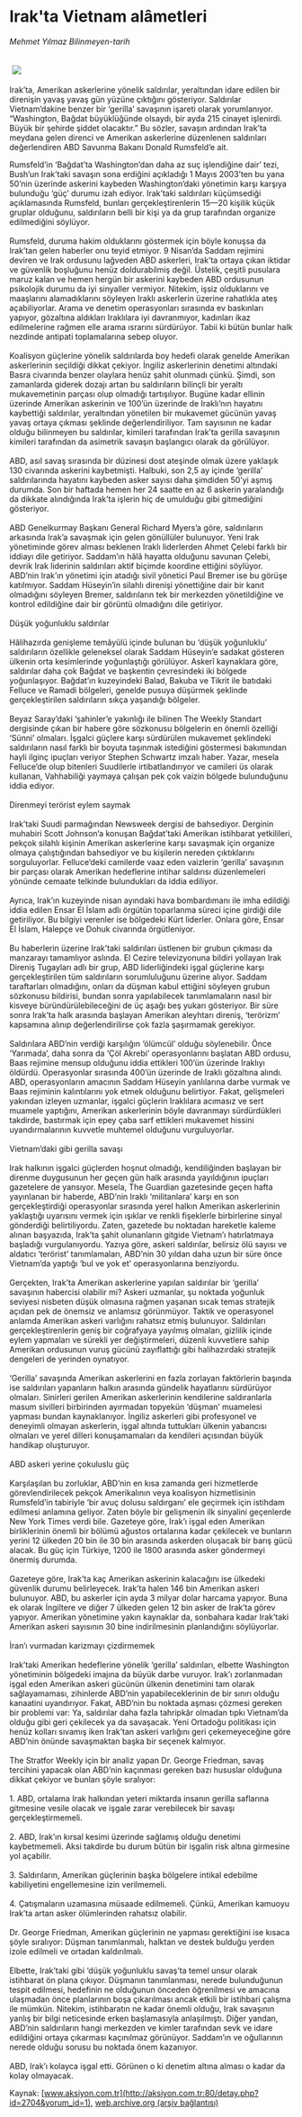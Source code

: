 # Irak'ta Vietnam alâmetleri

*Mehmet Yılmaz Bilinmeyen-tarih*

<div>
 <font>
  <img border="0" height="1" src="/web/20041106194104im_/http://aksiyon.com.tr/images/blank.gif"/>
 </font>
 <font class="content">
  <p>
   <img border="0" hspace="5" src="http://web.archive.org/web/20041106194104im_/http://www.aksiyon.com.tr/resim/446/52.jpg" vspace="5"/>
  </p>
 </font>
 <font class="content">
  Irak’ta, Amerikan askerlerine yönelik saldırılar, yeraltından idare edilen bir direnişin yavaş yavaş gün yüzüne çıktığını gösteriyor. Saldırılar  Vietnam’dakine benzer bir  ‘gerilla’ savaşının işareti olarak yorumlanıyor. “Washington, Bağdat büyüklüğünde olsaydı, bir ayda 215 cinayet işlenirdi. Büyük bir şehirde şiddet olacaktır.” Bu sözler, savaşın ardından Irak’ta meydana gelen direnci ve Amerikan askerlerine düzenlenen saldırıları değerlendiren ABD Savunma Bakanı Donald Rumsfeld’e ait.
 </font>
 <p>
  <font class="content">
   Rumsfeld’in ‘Bağdat’ta Washington’dan daha az suç işlendiğine dair’ tezi, Bush’un Irak’taki savaşın sona erdiğini açıkladığı 1 Mayıs 2003’ten bu yana 50’nin üzerinde askerini kaybeden Washington’daki yönetimin karşı karşıya bulunduğu ‘güç’ durumu izah ediyor. Irak’taki saldırıları küçümsediği açıklamasında Rumsfeld, bunları gerçekleştirenlerin 15—20 kişilik küçük gruplar olduğunu, saldırıların belli bir kişi ya da grup tarafından organize edilmediğini söylüyor.
   <br/>
   <br/>
   Rumsfeld, duruma hakim olduklarını göstermek için böyle konuşsa da Irak’tan gelen haberler onu teyid etmiyor. 9 Nisan’da Saddam rejimini deviren ve Irak ordusunu lağveden ABD askerleri, Irak’ta ortaya çıkan iktidar ve güvenlik boşluğunu henüz doldurabilmiş değil. Üstelik, çeşitli pusulara maruz kalan ve hemen hergün bir askerini kaybeden ABD ordusunun psikolojik durumu da iyi sinyaller vermiyor. Nitekim, işsiz olduklarını ve maaşlarını alamadıklarını söyleyen Iraklı askerlerin üzerine rahatlıkla ateş açabiliyorlar. Arama ve denetim operasyonları sırasında ev baskınları yapıyor, gözaltına aldıkları Iraklılara iyi davranmıyor, kadınları ikaz edilmelerine rağmen elle arama ısrarını sürdürüyor. Tabii ki bütün bunlar halk nezdinde antipati toplamalarına sebep oluyor.
   <br/>
   <br/>
   Koalisyon güçlerine yönelik saldırılarda boy hedefi olarak genelde Amerikan askerlerinin seçildiği dikkat çekiyor. İngiliz askerlerinin denetimi altındaki Basra civarında benzer olaylara henüz şahit olunmadı çünkü. Şimdi, son zamanlarda giderek dozajı artan bu saldırıların bilinçli bir yeraltı mukavemetinin parçası olup olmadığı tartışılıyor. Bugüne kadar ellinin üzerinde Amerikan askerinin ve 100’ün üzerinde de Iraklı’nın hayatını kaybettiği saldırılar, yeraltından yönetilen bir mukavemet gücünün yavaş yavaş ortaya çıkması şeklinde değerlendiriliyor. Tam sayısının ne kadar olduğu bilinmeyen bu saldırılar, kimileri tarafından Irak’ta gerilla savaşının kimileri tarafından da asimetrik savaşın başlangıcı olarak da görülüyor.
   <br/>
   <br/>
   ABD, asıl savaş sırasında bir düzinesi dost ateşinde olmak üzere yaklaşık 130 civarında askerini kaybetmişti. Halbuki, son 2,5 ay içinde ‘gerilla’ saldırılarında hayatını kaybeden asker sayısı daha şimdiden 50’yi aşmış durumda. Son bir haftada hemen her 24 saatte en az 6 askerin yaralandığı da dikkate alındığında Irak’ta işlerin hiç de umulduğu gibi gitmediğini gösteriyor.
   <br/>
   <br/>
   ABD Genelkurmay Başkanı General Richard Myers’a göre, saldırıların arkasında Irak’a savaşmak için gelen gönüllüler bulunuyor. Yeni Irak yönetiminde görev alması beklenen Iraklı liderlerden Ahmet Çelebi farklı bir iddiayı dile getiriyor. Saddam’ın hâlâ hayatta olduğunu savunan Çelebi, devrik Irak liderinin saldırıları aktif biçimde koordine ettiğini söylüyor. ABD’nin Irak’ın yönetimi için atadığı sivil yönetici Paul Bremer ise bu görüşe katılmıyor. Saddam Hüseyin’in silahlı direnişi yönettiğine dair bir kanıt olmadığını söyleyen Bremer, saldırıların tek bir merkezden yönetildiğine ve kontrol edildiğine dair bir görüntü olmadığını dile getiriyor.
   <br/>
   <br/>
   Düşük yoğunluklu saldırılar
   <br/>
   <br/>
   Hâlihazırda genişleme temâyülü içinde bulunan bu ‘düşük yoğunluklu’ saldırıların özellikle geleneksel olarak Saddam Hüseyin’e sadakat gösteren ülkenin orta kesimlerinde yoğunlaştığı görülüyor. Askerî kaynaklara göre, saldırılar daha çok Bağdat ve başkentin çevresindeki iki bölgede yoğunlaşıyor. Bağdat’ın kuzeyindeki Balad, Bakuba ve Tikrit ile batıdaki Felluce ve Ramadi bölgeleri, genelde pusuya düşürmek şeklinde gerçekleştirilen saldırıların sıkça yaşandığı bölgeler.
   <br/>
   <br/>
   Beyaz Saray’daki ‘şahinler’e yakınlığı ile bilinen The Weekly Standart dergisinde çıkan bir habere göre sözkonusu bölgelerin en önemli özelliği ‘Sünni’ olmaları. İşgalci güçlere karşı sürdürülen mukavemet şeklindeki saldırıların nasıl farklı bir boyuta taşınmak istediğini göstermesi bakımından hayli ilginç ipuçları veriyor Stephen Schwartz imzalı haber. Yazar, mesela Felluce’de olup bitenleri Suudilerle irtibatlandırıyor ve camileri üs olarak kullanan, Vahhabiliği yaymaya çalışan pek çok vaizin bölgede bulunduğunu iddia ediyor.
   <br/>
   <br/>
   Direnmeyi terörist eylem saymak
   <br/>
   <br/>
   Irak’taki Suudi parmağından Newsweek dergisi de bahsediyor. Derginin muhabiri Scott Johnson’a konuşan Bağdat’taki Amerikan istihbarat yetkilileri, pekçok silahlı kişinin Amerikan askerlerine karşı savaşmak için organize olmaya çalıştığından bahsediyor ve bu kişilerin nereden çıktıklarını sorguluyorlar. Felluce’deki camilerde vaaz eden vaizlerin ‘gerilla’ savaşının bir parçası olarak Amerikan hedeflerine intihar saldırısı düzenlemeleri yönünde cemaate telkinde bulundukları da iddia ediliyor.
   <br/>
   <br/>
   Ayrıca, Irak’ın kuzeyinde nisan ayındaki hava bombardımanı ile imha edildiği iddia edilen Ensar El İslam adlı örgütün toparlanma süreci içine girdiği dile getiriliyor. Bu bilgiyi verenler ise bölgedeki Kürt liderler. Onlara göre, Ensar El İslam, Halepçe ve Dohuk civarında örgütleniyor.
   <br/>
   <br/>
   Bu haberlerin üzerine Irak’taki saldırıları üstlenen bir grubun çıkması da manzarayı tamamlıyor aslında. El Cezire televizyonuna bildiri yollayan Irak Direniş Tugayları adlı bir grup, ABD liderliğindeki işgal güçlerine karşı gerçekleştirilen tüm saldırıların sorumluluğunu üzerine alıyor. Saddam taraftarları olmadığını, onları da düşman kabul ettiğini söyleyen grubun sözkonusu bildirisi, bundan sonra yapılabilecek tanımlamaların nasıl bir kisveye büründürülebileceğini de üç aşağı beş yukarı gösteriyor. Bir süre sonra Irak’ta halk arasında başlayan Amerikan aleyhtarı direniş, ‘terörizm’ kapsamına alınıp değerlendirilirse çok fazla şaşırmamak gerekiyor.
   <br/>
   <br/>
   Saldırılara ABD’nin verdiği karşılığın ‘ölümcül’ olduğu söylenebilir. Önce ‘Yarımada’, daha sonra da ‘Çöl Akrebi’ operasyonlarını başlatan ABD ordusu, Baas rejimine mensup olduğunu iddia ettikleri 100’ün üzerinde Iraklıyı öldürdü. Operasyonlar sırasında 400’ün üzerinde de Iraklı gözaltına alındı. ABD, operasyonların amacının Saddam Hüseyin yanlılarına darbe vurmak ve Baas rejiminin kalıntılarını yok etmek olduğunu belirtiyor. Fakat, gelişmeleri yakından izleyen uzmanlar, işgalci güçlerin Iraklılara acımasız ve sert muamele yaptığını, Amerikan askerlerinin böyle davranmayı sürdürdükleri takdirde, bastırmak için epey çaba sarf ettikleri mukavemet hissini uyandırmalarının kuvvetle muhtemel olduğunu vurguluyorlar.
   <br/>
   <br/>
   Vietnam’daki gibi gerilla savaşı
   <br/>
   <br/>
   Irak halkının işgalci güçlerden hoşnut olmadığı, kendiliğinden başlayan bir direnme duygusunun her geçen gün halk arasında yayıldığının ipuçları gazetelere de yansıyor. Mesela, The Guardian gazetesinde geçen hafta yayınlanan bir haberde, ABD’nin Iraklı ‘militanlara’ karşı en son gerçekleştirdiği operasyonlar sırasında yerel halkın Amerikan askerlerinin yaklaştığı uyarısını vermek için ışıklar ve renkli fişeklerle birbirlerine sinyal gönderdiği belirtiliyordu. Zaten, gazetede bu noktadan hareketle kaleme alınan başyazıda, Irak’ta şahit olunanların gitgide Vietnam’ı hatırlatmaya başladığı vurgulanıyordu. Yazıya göre, askeri saldırılar, belirsiz ölü sayısı ve aldatıcı ‘terörist’ tanımlamaları, ABD’nin 30 yıldan daha uzun bir süre önce Vietnam’da yaptığı ‘bul ve yok et’ operasyonlarına benziyordu.
   <br/>
   <br/>
   Gerçekten, Irak’ta Amerikan askerlerine yapılan saldırılar bir ‘gerilla’ savaşının habercisi olabilir mi? Askeri uzmanlar, şu noktada yoğunluk seviyesi nisbeten düşük olmasına rağmen yaşanan sıcak temas stratejik açıdan pek de önemsiz ve anlamsız görünmüyor. Taktik ve operasyonel anlamda Amerikan askeri varlığını rahatsız etmiş bulunuyor. Saldırıları gerçekleştirenlerin geniş bir coğrafyaya yayılmış olmaları, gizlilik içinde eylem yapmaları ve sürekli yer değiştirmeleri, düzenli kuvvetlere sahip Amerikan ordusunun vuruş gücünü zayıflattığı gibi halihazırdaki stratejik dengeleri de yerinden oynatıyor.
   <br/>
   <br/>
   ‘Gerilla’ savaşında Amerikan askerlerini en fazla zorlayan faktörlerin başında ise saldırıları yapanların halkın arasında gündelik hayatlarını sürdürüyor olmaları. Sinirleri gerilen Amerikan askerlerinin kendilerine saldıranlarla masum sivilleri birbirinden ayırmadan topyekün ‘düşman’ muamelesi yapması bundan kaynaklanıyor. İngiliz askerleri gibi profesyonel ve deneyimli olmayan askerlerin, işgal altında tuttukları ülkenin yabancısı olmaları ve yerel dilleri konuşamamaları da kendileri açısından büyük handikap oluşturuyor.
   <br/>
   <br/>
   ABD askeri yerine çokuluslu güç
   <br/>
   <br/>
   Karşılaşılan bu zorluklar, ABD’nin en kısa zamanda geri hizmetlerde görevlendirilecek pekçok Amerikalının veya koalisyon hizmetlisinin Rumsfeld’in tabiriyle ‘bir avuç dolusu saldırganı’ ele geçirmek için istihdam edilmesi anlamına geliyor. Zaten böyle bir gelişmenin ilk sinyalini geçenlerde New York Times verdi bile. Gazeteye göre, Irak’ı işgal eden Amerikan birliklerinin önemli bir bölümü ağustos ortalarına kadar çekilecek ve bunların yerini 12 ülkeden 20 bin ile 30 bin arasında askerden oluşacak bir barış gücü alacak. Bu güç için Türkiye, 1200 ile 1800 arasında asker göndermeyi önermiş durumda.
   <br/>
   <br/>
   Gazeteye göre, Irak’ta kaç Amerikan askerinin kalacağını ise ülkedeki güvenlik durumu belirleyecek. Irak’ta halen 146 bin Amerikan askeri bulunuyor. ABD, bu askerler için ayda 3 milyar dolar harcama yapıyor. Buna ek olarak İngiltere ve diğer 7 ülkeden gelen 12 bin asker de Irak’ta görev yapıyor. Amerikan yönetimine yakın kaynaklar da, sonbahara kadar Irak’taki Amerikan askeri sayısının 30 bine indirilmesinin planlandığını söylüyorlar.
   <br/>
   <br/>
   İran’ı vurmadan karizmayı çizdirmemek
   <br/>
   <br/>
   Irak’taki Amerikan hedeflerine yönelik ‘gerilla’ saldırıları, elbette Washington yönetiminin bölgedeki imajına da büyük darbe vuruyor. Irak’ı zorlanmadan işgal eden Amerikan askeri gücünün ülkenin denetimini tam olarak sağlayamaması, zihinlerde ABD’nin yapabileceklerinin de bir sınırı olduğu kanaatini uyandırıyor. Fakat, ABD’nin bu noktada aşması çözmesi gereken bir problemi var: Ya, saldırılar daha fazla tahripkâr olmadan tıpkı Vietnam’da olduğu gibi geri çekilecek ya da savaşacak. Yeni Ortadoğu politikası için henüz kolları sıvamış iken Irak’tan askeri varlığını geri çekemeyeceğine göre ABD’nin önünde savaşmaktan başka bir seçenek kalmıyor.
   <br/>
   <br/>
   The Stratfor Weekly için bir analiz yapan Dr. George Friedman, savaş tercihini yapacak olan ABD’nin kaçınması gereken bazı hususlar olduğuna dikkat çekiyor ve bunları şöyle sıralıyor:
   <br/>
   <br/>
   1. ABD, ortalama Irak halkından yeteri miktarda insanın gerilla saflarına gitmesine vesile olacak ve işgale zarar verebilecek bir savaşı gerçekleştirmemeli.
   <br/>
   <br/>
   2. ABD, Irak’ın kırsal kesimi üzerinde sağlamış olduğu denetimi kaybetmemeli. Aksi takdirde bu durum bütün bir işgalin risk altına girmesine yol açabilir.
   <br/>
   <br/>
   3. Saldırıların, Amerikan güçlerinin başka bölgelere intikal edebilme kabiliyetini engellemesine izin verilmemeli.
   <br/>
   <br/>
   4. Çatışmaların uzamasına müsaade edilmemeli. Çünkü, Amerikan kamuoyu Irak’ta artan asker ölümlerinden rahatsız olabilir.
   <br/>
   <br/>
   Dr. George Friedman, Amerikan güçlerinin ne yapması gerektiğini ise kısaca şöyle sıralıyor: Düşman tanımlanmalı, halktan ve destek bulduğu yerden izole edilmeli ve ortadan kaldırılmalı.
   <br/>
   <br/>
   Elbette, Irak’taki gibi ‘düşük yoğunluklu savaş’ta temel unsur olarak istihbarat ön plana çıkıyor. Düşmanın tanımlanması, nerede bulunduğunun tespit edilmesi, hedefinin ne olduğunun önceden öğrenilmesi ve amacına ulaşmadan önce planlarının boşa çıkarılması ancak etkili bir istihbari çalışma ile mümkün. Nitekim, istihbaratın ne kadar önemli olduğu, Irak savaşının yanlış bir bilgi neticesinde erken başlamasıyla anlaşılmıştı. Diğer yandan, ABD’nin saldırıların hangi merkezden ve kimler tarafından sevk ve idare edildiğini ortaya çıkarması kaçınılmaz görünüyor. Saddam’ın ve oğullarının nerede olduğu sorusu bu noktada önem kazanıyor.
   <br/>
   <br/>
   ABD, Irak’ı kolayca işgal etti. Görünen o ki denetim altına alması o kadar da kolay olmayacak.
   <br/>
  </font>
 </p>
</div>


Kaynak: [www.aksiyon.com.tr](http://aksiyon.com.tr:80/detay.php?id=2704&yorum_id=1), [web.archive.org (arşiv bağlantısı)](http://web.archive.org/web/20041106194104/http://aksiyon.com.tr:80/detay.php?id=2704&yorum_id=1)
